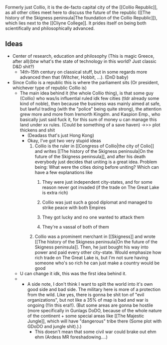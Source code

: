 Formerly just Collio, it is the de-facto capital city of the [[Collio Republic]], as all other cities meet here to discuss the future of the republic ([[The history of the Skigness peninsula|The foundation of the Collio Republic]]), which lies next to the [[Cliyne College]]. It prides itself on being both scientifically and philosophically advanced.
## Ideas
- Center of research, education and philosophy (This is magic Greece, after all)(btw what's the state of technology in this world? Just classic D&D shit?)
	- 14th-15th century on classical stuff, but in some regards more advanced then that (Witcher, Hobbit, ...). (DnD baby)
- Since Collio is a republic this is where the parliament sits (Or president, whichever type of republic Collio is)
	- The main idea behind it (the whole Collio thing), is that some guy (Collio) who was/is influential ruled idk few cities (tldr already some kind of noble), then because the business was mainly aimed at safe, but lawful trading (with the "police" being quite strong), the attention grew more and more from Iremorth Kingdm. and Kaspion Emp., who basically just said fuck it, for this sum of money u can manage this land under xx rules. (Could be something of a save haven) ->>> plot thickens and shit
		- (Deadass that's just Hong Kong)
		- Okay, I've got two very stupid ideas
			 1. Collio is the ruler in [[Congress of Collio|the city of Colio]] and writes [[The history of the Skigness peninsula|On the future of the Skigness peninsula]], and after his death everybody just decides that uniting is a great idea. Problem being: What were the cities doing before uniting? Which can have a few explanations like
				 1. They were just independent city-states, and for some reason never got invaded (if the trade on The Great Lake is extra rich) 
				 2. Collio was just such a good diplomat and managed to strike peace with both Empires
				 3. They got lucky and no one wanted to attack them
				 
				 4. They're a vassal of both of them 
			2.  Collio was a prominent merchant in [[Skigness]] and wrote [[The history of the Skigness peninsula|On the future of the Skigness peninsula]]. Then, he just bought his way into power and paid every other city-state. Would emphasize how rich trade on The Great Lake is, but I'm not sure having someone who's so rich he can just make a country would be good
	- U can change it idk, this was the first idea behind it.
	- + A side note, I don't think I want to split the world into it's own good side and bad side. The military here is more of a protection from the wild. Like yes, there is gonna be shit ton of "evil organizations", but not like a 35% of map is bad and war is ongoing (!!in this era!!). (But some areas are gonna be hostile (more specifically in Gunlags DoDO, because of the whole nature of the continent + some special areas like [[The Majestic Jungle]], which will have "dangerous" tribe there (Some plot with GDoDO and jungle shit).).)
		- This doesn't mean that some civil war could brake out ehm ehm (Ardess MR foreshadowing....)